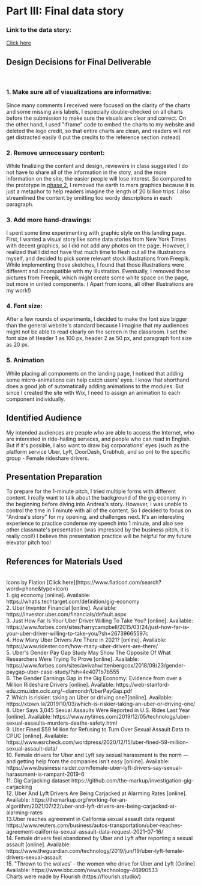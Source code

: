 
# Part III: Final data story

### Link to the data story:
[Click here](https://www.yujanchang.com/femaleuberdriver)


## Design Decisions for Final Deliverable
<br>

### 1. Make sure all of visualizations are informative:
Since many comments I received were focused on the clarity of the charts and some missing axis labels, I especially double-checked on all charts before the submission to make sure the visuals are clear and correct. On the other hand, I used "iframe" code to embed the charts to my website and deleted the logo credit, so that entire charts are clean, and readers will not get distracted easily (I put the credits to the reference section instead)
<br>
### 2. Remove unnecessary content:
While finalizing the content and design, reviewers in class suggested I do not have to share all of the information in the story, and the more information on the site, the easier people will lose interest. So compared to the prototype in [phase 2](https://preview.shorthand.com/4BtDcbYiMgXKWjfQ), I removed the earth to mars graphics because it is just a metaphor to help readers imagine the length of 20 billion trips. I also streamlined the content by omitting too wordy descriptions in each paragraph.
<br>
### 3. Add more hand-drawings:
I spent some time experimenting with graphic style on this landing page. First, I wanted a visual story like some data stories from New York Times with decent graphics, so I did not add any photos on the page. However, I realized that I did not have that much time to flesh out all the illustrations myself, and decided to pick some relevant stock illustrations from Freepik. While implementing those sketches, I found that those illustrations were different and incompatible with my illustration. Eventually, I removed those pictures from Freepik, which might create some white space on the page, but more in united components. ( Apart from icons, all other illustrations are my work!)
<br>

###  4. Font size:
After a few rounds of experiments, I decided to make the font size bigger than the general website's standard because I imagine that my audiences might not be able to read clearly on the screen in the classroom. I set the font size of Header 1 as 100 px, header 2 as 50 px, and paragraph font size as 20 px.
<br>

###  5. Animation
While placing all components on the landing page, I noticed that adding some micro-animations can help catch users' eyes. I know that shorthand does a good job of automatically adding animations to the modules. But since I created the site with Wix, I need to assign an animation to each component individually. 

## Identified Audience 

My intended audiences are people who are able to access the Internet, who are interested in ride-hailing services, and people who can read in English. But if it's possible, I also want to draw big corporations' eyes (such as the platform service Uber, Lyft, DoorDash, Grubhub, and so on) to the specific group - Female rideshare drivers.


## Presentation Preparation

To prepare for the 1-minute pitch, I tried multiple forms with different content. I really want to talk about the background of the gig economy in the beginning before diving into Andrea's story. However, I was unable to control the time in 1 minute with all of the content. So I decided to focus on "Andrea's story" for my opening, and challenges next. It's an interesting experience to practice condense my speech into 1 minute, and also see other classmate's presentation (was impressed by the business pitch, it is really cool!) I believe this presentation practice will be helpful for my future elevator pitch too!

## References for Materials Used

<br>
Icons by Flation [Click here](https://www.flaticon.com/search?word=phone&type=icon)
<br>
1. gig economy [online]. Available: https://whatis.techtarget.com/definition/gig-economy
<br>
2. Uber Inventor Financial [online]. Available: https://investor.uber.com/financials/default.aspx
<br>
3. Just How Far Is Your Uber Driver Willing To Take You? [online]. Available: https://www.forbes.com/sites/harrycampbell/2015/03/24/just-how-far-is-your-uber-driver-willing-to-take-you/?sh=26739665597c
<br>
4. How Many Uber Drivers Are There in 2021? [online]. Available: https://www.ridester.com/how-many-uber-drivers-are-there/
<br>
5. Uber's Gender Pay Gap Study May Show The Opposite Of What Researchers Were Trying To Prove [online]. Available: https://www.forbes.com/sites/avivahwittenbergcox/2018/09/23/gender-paygap-uber-case-study/?sh=4e4071b7b555
<br>
6. The Gender Earnings Gap in the Gig Economy: Evidence from over a Million Rideshare Drivers [online]. Available: https://web-stanford-edu.cmu.idm.oclc.org/~diamondr/UberPayGap.pdf
<br>
7. Which is riskier: taking an Uber or driving one?[online]. Available: https://xtown.la/2019/10/03/which-is-riskier-taking-an-uber-or-driving-one/
<br>
8. Uber Says 3,045 Sexual Assaults Were Reported in U.S. Rides Last Year [online]. Available: https://www.nytimes.com/2019/12/05/technology/uber-sexual-assaults-murders-deaths-safety.html
<br>
9. Uber Fined $59 Million for Refusing to Turn Over Sexual Assault Data to CPUC [online]. Available: https://www.esrcheck.com/wordpress/2020/12/15/uber-fined-59-million-sexual-assault-data/
<br>
10. Female drivers for Uber and Lyft say sexual harassment is the norm — and getting help from the companies isn't easy [online]. Available: https://www.businessinsider.com/female-uber-lyft-drivers-say-sexual-harassment-is-rampant-2019-6 <br>
11. Gig Carjacking dataset https://github.com/the-markup/investigation-gig-carjacking
<br>
12. Uber And Lyft Drivers Are Being Carjacked at Alarming Rates [online]. Available: https://themarkup.org/working-for-an-algorithm/2021/07/22/uber-and-lyft-drivers-are-being-carjacked-at-alarming-rates
<br>
13.Uber reaches agreement in California sexual assault data request https://www.reuters.com/business/autos-transportation/uber-reaches-agreement-california-sexual-assault-data-request-2021-07-16/
<br>
14. Female drivers feel abandoned by Uber and Lyft after reporting a sexual assault [online]. Available: https://www.theguardian.com/technology/2019/jun/19/uber-lyft-female-drivers-sexual-assault
<br>
15. "Thrown to the wolves' - the women who drive for Uber and Lyft [Online] Available: https://www.bbc.com/news/technology-46990533
<br>
Charts were made by Flourish (https://flourish.studio/)

<br>
<script src="https://carnegiemellon.shorthandstories.com/i-am-andrea-a-female-uber-driver/embed.js"></script>
<br>
<script src="https://www.yujanchang.com/femaleuberdrivers/embed.js"></script>
